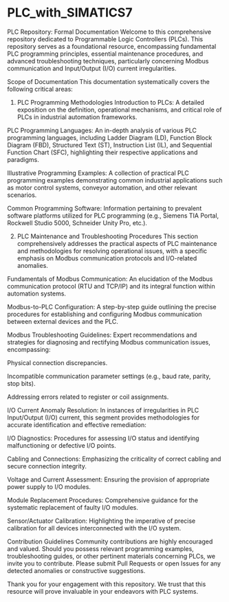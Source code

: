 # PLC_with_SIMATICS7

PLC Repository: Formal Documentation
Welcome to this comprehensive repository dedicated to Programmable Logic Controllers (PLCs). This repository serves as a foundational resource, encompassing fundamental PLC programming principles, essential maintenance procedures, and advanced troubleshooting techniques, particularly concerning Modbus communication and Input/Output (I/O) current irregularities.

Scope of Documentation
This documentation systematically covers the following critical areas:

1. PLC Programming Methodologies
Introduction to PLCs: A detailed exposition on the definition, operational mechanisms, and critical role of PLCs in industrial automation frameworks.

PLC Programming Languages: An in-depth analysis of various PLC programming languages, including Ladder Diagram (LD), Function Block Diagram (FBD), Structured Text (ST), Instruction List (IL), and Sequential Function Chart (SFC), highlighting their respective applications and paradigms.

Illustrative Programming Examples: A collection of practical PLC programming examples demonstrating common industrial applications such as motor control systems, conveyor automation, and other relevant scenarios.

Common Programming Software: Information pertaining to prevalent software platforms utilized for PLC programming (e.g., Siemens TIA Portal, Rockwell Studio 5000, Schneider Unity Pro, etc.).

2. PLC Maintenance and Troubleshooting Procedures
This section comprehensively addresses the practical aspects of PLC maintenance and methodologies for resolving operational issues, with a specific emphasis on Modbus communication protocols and I/O-related anomalies.

Fundamentals of Modbus Communication: An elucidation of the Modbus communication protocol (RTU and TCP/IP) and its integral function within automation systems.

Modbus-to-PLC Configuration: A step-by-step guide outlining the precise procedures for establishing and configuring Modbus communication between external devices and the PLC.

Modbus Troubleshooting Guidelines: Expert recommendations and strategies for diagnosing and rectifying Modbus communication issues, encompassing:

Physical connection discrepancies.

Incompatible communication parameter settings (e.g., baud rate, parity, stop bits).

Addressing errors related to register or coil assignments.

I/O Current Anomaly Resolution: In instances of irregularities in PLC Input/Output (I/O) current, this segment provides methodologies for accurate identification and effective remediation:

I/O Diagnostics: Procedures for assessing I/O status and identifying malfunctioning or defective I/O points.

Cabling and Connections: Emphasizing the criticality of correct cabling and secure connection integrity.

Voltage and Current Assessment: Ensuring the provision of appropriate power supply to I/O modules.

Module Replacement Procedures: Comprehensive guidance for the systematic replacement of faulty I/O modules.

Sensor/Actuator Calibration: Highlighting the imperative of precise calibration for all devices interconnected with the I/O system.

Contribution Guidelines
Community contributions are highly encouraged and valued. Should you possess relevant programming examples, troubleshooting guides, or other pertinent materials concerning PLCs, we invite you to contribute. Please submit Pull Requests or open Issues for any detected anomalies or constructive suggestions.

Thank you for your engagement with this repository. We trust that this resource will prove invaluable in your endeavors with PLC systems.
